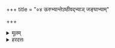 +++
title = "०४ ऊरुभ्यान्तेऽष्ठीवद्भ्याञ् जङ्घाभ्याम्"

+++
<details><summary>मूलम्</summary>

ऊ॒रुभ्या॑न्तेऽष्ठी॒वद्भ्यां॒ जङ्घा॑भ्यां॒ प्रप॑दाभ्याम् ।  
यक्ष्म॒ँ॒ श्रोणी॑भ्यां भा॒सदा॑द्ध्व॒ँ॒ससो॒ विवृ॑हामि ते ।  
</details>
<details><summary>हरदत्तः</summary>

ऊरुभ्यामिति ॥ ऊरू प्रसिद्धौ अष्ठीवद्भयां ऊरुजान्वोः सन्धिप्रदेशाभ्याम्, जङ्घे प्रसिद्धे । प्रपदाभ्यां पादाग्राभ्यां श्राणीभ्यां ऊरुमूलाभ्यां भासदात् भसदिति गुह्यप्रदेशे अवयवविशेषस्य नाम भसदेव भाक्षदं तस्मात् ध्वंससः नामेः गुदवलयादित्यन्ये ॥
</details>